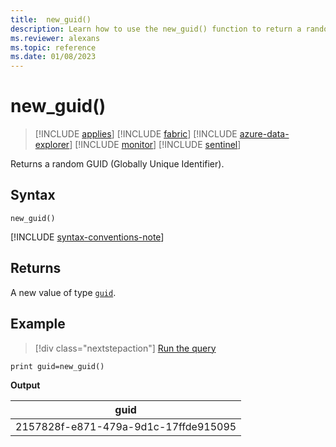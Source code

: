 ```yaml
---
title:  new_guid()
description: Learn how to use the new_guid() function to return a random GUID (Globally Unique Identifier).
ms.reviewer: alexans
ms.topic: reference
ms.date: 01/08/2023
---
```

# new_guid()

> [!INCLUDE [applies](../includes/applies-to-version/applies.md)] [!INCLUDE [fabric](../includes/applies-to-version/fabric.md)] [!INCLUDE [azure-data-explorer](../includes/applies-to-version/azure-data-explorer.md)] [!INCLUDE [monitor](../includes/applies-to-version/monitor.md)] [!INCLUDE [sentinel](../includes/applies-to-version/sentinel.md)]

Returns a random GUID (Globally Unique Identifier).

## Syntax

`new_guid()`

[!INCLUDE [syntax-conventions-note](../includes/syntax-conventions-note.md)]

## Returns

A new value of type [`guid`](scalar-data-types/guid.md).

## Example

> [!div class="nextstepaction"]
> <a href="https://dataexplorer.azure.com/clusters/help/databases/Samples?query=H4sIAAAAAAAAAysoyswrUUgvzUyxzUstjwcxNDQBGYdeSRUAAAA=" target="_blank">Run the query</a>

```kusto
print guid=new_guid()
```

**Output**

|guid|
|--|
|2157828f-e871-479a-9d1c-17ffde915095|
